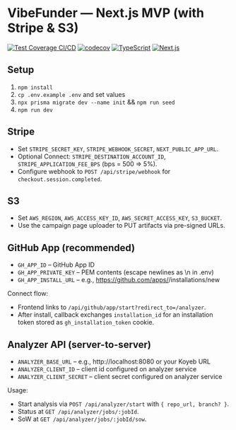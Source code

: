 # VibeFunder — Next.js MVP (with Stripe & S3)

[![Test Coverage CI/CD](https://github.com/nateaune/vibefunder/actions/workflows/test.yml/badge.svg)](https://github.com/nateaune/vibefunder/actions/workflows/test.yml)
[![codecov](https://codecov.io/gh/nateaune/vibefunder/branch/main/graph/badge.svg?token=YOUR_TOKEN_HERE)](https://codecov.io/gh/nateaune/vibefunder)
[![TypeScript](https://img.shields.io/badge/TypeScript-007ACC?style=flat-square&logo=typescript&logoColor=white)](https://www.typescriptlang.org/)
[![Next.js](https://img.shields.io/badge/Next.js-000000?style=flat-square&logo=next.js&logoColor=white)](https://nextjs.org/)

## Setup
1. `npm install`
2. `cp .env.example .env` and set values
3. `npx prisma migrate dev --name init` && `npm run seed`
4. `npm run dev`

## Stripe
- Set `STRIPE_SECRET_KEY`, `STRIPE_WEBHOOK_SECRET`, `NEXT_PUBLIC_APP_URL`.
- Optional Connect: `STRIPE_DESTINATION_ACCOUNT_ID`, `STRIPE_APPLICATION_FEE_BPS` (bps = 500 => 5%).
- Configure webhook to `POST /api/stripe/webhook` for `checkout.session.completed`.

## S3
- Set `AWS_REGION`, `AWS_ACCESS_KEY_ID`, `AWS_SECRET_ACCESS_KEY`, `S3_BUCKET`.
- Use the campaign page uploader to PUT artifacts via pre-signed URLs.

## GitHub App (recommended)
- `GH_APP_ID` – GitHub App ID
- `GH_APP_PRIVATE_KEY` – PEM contents (escape newlines as \n in .env)
- `GH_APP_INSTALL_URL` – e.g., https://github.com/apps/<app-slug>/installations/new

Connect flow:
- Frontend links to `/api/github/app/start?redirect_to=/analyzer`.
- After install, callback exchanges `installation_id` for an installation token stored as `gh_installation_token` cookie.

## Analyzer API (server-to-server)
- `ANALYZER_BASE_URL` – e.g., http://localhost:8080 or your Koyeb URL
- `ANALYZER_CLIENT_ID` – client id configured on analyzer service
- `ANALYZER_CLIENT_SECRET` – client secret configured on analyzer service

Usage:
- Start analysis via `POST /api/analyzer/start` with `{ repo_url, branch? }`.
- Status at `GET /api/analyzer/jobs/:jobId`.
- SoW at `GET /api/analyzer/jobs/:jobId/sow`.
